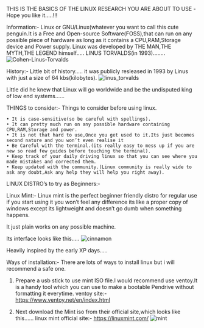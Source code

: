 THIS IS THE BASICS OF THE LINUX RESEARCH YOU ARE ABOUT TO USE
-Hope you like it.....!!!


Information:-
Linux or GNU/Linux(whatever you want to call this cute penguin.It is a Free and Open-source Software(FOSS),that can run on any possible piece of hardware as long as it contains a CPU,RAM,Storage device and Power supply.
Linux was developed by THE MAN,THE MYTH,THE LEGEND himself.....
LINUS TORVALDS(in 1993)........
![Cohen-Linus-Torvalds](https://github.com/sahilsongire/Linux-research/assets/142686722/0a4eeef7-b049-498f-874f-a88b4072f29c)


History:-
Little bit of history.....
it was publicly resleased in 1993 by Linus with just a size of 64 kbs(kilobytes).
![linus_torvalds](https://github.com/sahilsongire/Linux-research/assets/142686722/e86a9155-26e9-4689-93da-974f26d18a35)

Little did he knew that Linux will go worldwide and be the undisputed king of low end systems......

THINGS to consider:-
Things to consider before using linux.
   
    • It is case-sensitive(so be careful with spellings).
    • It can pretty much run on any possible hardware containing CPU,RAM,Storage and power.
    • It is not that hard to use,Once you get used to it.Its just becomes second nature and you won’t even realise it 
    • Be Careful with the terminal.(its really easy to mess up if you are new so read few guides before touching the terminal).
    • Keep track of your daily driving linux so that you can see where you made mistakes and corrected them.
    • Keep updated with the community.(Linux community is really wide to ask any doubt,Ask any help they will help you right away).


LINUX DISTRO’s to try as Beginners:-

Linux Mint:-
Linux mint is the perfect beginner friendly distro for regular use if you start using it you won’t feel any difference its like a proper copy of windows except its lightweight and doesn’t go dumb when something happens.

It just plain works on any possible machine.

Its interface looks like this.....
![cinnamon](https://github.com/sahilsongire/Linux-research/assets/142686722/511297c3-1737-4949-b71a-378fa107080b)

Heavily inspired by the early XP days.....

Ways of installation:-
There are lots of ways to install linux but i will recommend a safe one.
1. Prepare a usb stick to use mint ISO file.I would recommend use ventoy.It is a handy tool which you can use to make a bootable Pendrive without formatting it everytime.
ventoy site:- https://www.ventoy.net/en/index.html

2. Next download the Mint iso from their official site,which looks like this......
linux mint official site:- https://linuxmint.com/
![mint](https://github.com/sahilsongire/Linux-research/assets/142686722/dd9e4ed2-8c75-4cdb-ad66-dc54f2d5e1e2)
